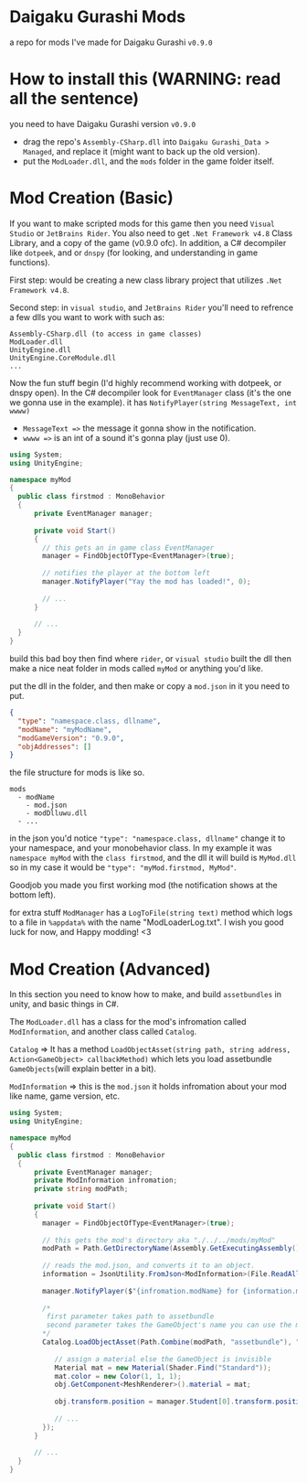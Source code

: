 # Daigaku Gurashi Mods
a repo for mods I've made for Daigaku Gurashi `v0.9.0`

# How to install this (WARNING: read all the sentence)
you need to have Daigaku Gurashi version `v0.9.0`
- drag the repo's `Assembly-CSharp.dll` into `Daigaku Gurashi_Data > Managed`, and replace it (might want to back up the old version).
- put the `ModLoader.dll`, and the `mods` folder in the game folder itself.


# Mod Creation (Basic)

If you want to make scripted mods for this game then you need `Visual Studio` or `JetBrains Rider`. 
You also need to get `.Net Framework v4.8` Class Library, and a copy of the game (v0.9.0 ofc).
In addition, a C# decompiler like `dotpeek`, and or `dnspy` (for looking, and understanding in game functions). 

First step: would be creating a new class library project that utilizes `.Net Framework v4.8`.

Second step: in `visual studio`, and `JetBrains Rider` you'll need to refrence a few dlls you want to work with such as:
```
Assembly-CSharp.dll (to access in game classes)
ModLoader.dll
UnityEngine.dll
UnityEngine.CoreModule.dll
...
```
Now the fun stuff begin (I'd highly recommend working with dotpeek, or dnspy open).
In the C# decompiler look for `EventManager` class (it's the one we gonna use in the example).
it has `NotifyPlayer(string MessageText, int wwww)` 
 - `MessageText =>` the message it gonna show in the notification.
 - `wwww =>` is an int of a sound it's gonna play (just use 0).

```cs
using System;
using UnityEngine;

namespace myMod
{
  public class firstmod : MonoBehavior
  {
      private EventManager manager;
      
      private void Start()
      {
        // this gets an in game class EventManager
        manager = FindObjectOfType<EventManager>(true);
        
        // notifies the player at the bottom left
        manager.NotifyPlayer("Yay the mod has loaded!", 0);
        
        // ...
      }
      
      // ...
  }
}
```

build this bad boy then find where `rider`, or `visual studio` built the dll
then make a nice neat folder in mods called `myMod` or anything you'd like.

put the dll in the folder, and then make or copy a `mod.json` in it you need to put.

```json
{
  "type": "namespace.class, dllname",
  "modName": "myModName",
  "modGameVersion": "0.9.0",
  "objAddresses": []
}
```

the file structure for mods is like so.

```
mods 
  - modName
    - mod.json
    - modDlluwu.dll
  - ...
```

in the json you'd notice `"type": "namespace.class, dllname"` change it to your namespace, and your monobehavior class.
In my example it was `namespace myMod` with the `class firstmod`, and the dll it will build is `MyMod.dll` 
so in my case it would be `"type": "myMod.firstmod, MyMod"`.

Goodjob you made you first working mod (the notification shows at the bottom left).

for extra stuff `ModManager` has a `LogToFile(string text)` method which logs to a file in `%appdata%` with the name "ModLoaderLog.txt".
I wish you good luck for now, and Happy modding! <3

# Mod Creation (Advanced)

In this section you need to know how to make, and build `assetbundles` in unity, and basic things in C#.

The `ModLoader.dll` has a class for the mod's infromation called `ModInformation`, and another class called `Catalog`.

`Catalog` => It has a method `LoadObjectAsset(string path, string address, Action<GameObject> callbackMethod)` which lets you load assetbundle `GameObjects`(will explain better in a bit).

`ModInformation` => this is the `mod.json` it holds infromation about your mod like name, game version, etc.

```cs
using System;
using UnityEngine;

namespace myMod
{
  public class firstmod : MonoBehavior
  {
      private EventManager manager;
      private ModInformation infromation;
      private string modPath;
      
      private void Start()
      {
        manager = FindObjectOfType<EventManager>(true);
        
        // this gets the mod's directory aka "./../../mods/myMod"
        modPath = Path.GetDirectoryName(Assembly.GetExecutingAssembly().Location);
        
        // reads the mod.json, and converts it to an object.
        information = JsonUtility.FromJson<ModInformation>(File.ReadAllText(Path.Combine(modPath, "mod.json")));
        
        manager.NotifyPlayer($"{infromation.modName} for {information.modGameVersion} has loaded", 0);
        
        /*
         first parameter takes path to assetbundle
         second parameter takes the GameObject's name you can use the mod.json's objAddresses for easier usage => mod.objAddresses[0..n]
        */
        Catalog.LoadObjectAsset(Path.Combine(modPath, "assetbundle"), "gameObjectName", obj => {
        
           // assign a material else the GameObject is invisible
           Material mat = new Material(Shader.Find("Standard"));
           mat.color = new Color(1, 1, 1);
           obj.GetComponent<MeshRenderer>().material = mat;
           
           obj.transform.position = manager.Student[0].transform.position;
           
           // ...
        });
      }
      
      // ...
  }
}
```
